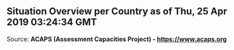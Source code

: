## Situation Overview per Country as of Thu, 25 Apr 2019 03:24:34 GMT

Source: **ACAPS (Assessment Capacities Project) - https://www.acaps.org**